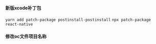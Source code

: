 #### 新版xcode补丁包
 `yarn add patch-package postinstall-postinstall`
 `npx patch-package react-native`


 #### 修改oc文件项目名称